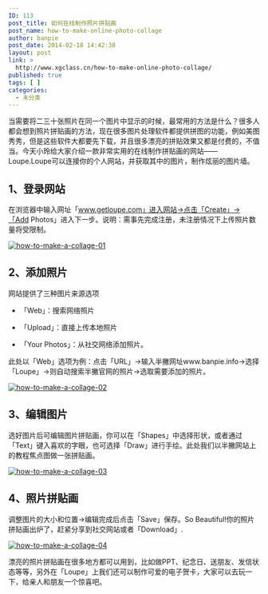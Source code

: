 ```yaml
---
ID: 113
post_title: 如何在线制作照片拼贴画
post_name: how-to-make-online-photo-collage
author: banpie
post_date: 2014-02-18 14:42:38
layout: post
link: >
  http://www.xgclass.cn/how-to-make-online-photo-collage/
published: true
tags: [ ]
categories:
  - 未分类
---
```

当需要将二三十张照片在同一个图片中显示的时候，最常用的方法是什么？很多人都会想到照片拼贴画的方法，现在很多图片处理软件都提供拼图的功能，例如美图秀秀，但是这些软件大都要先下载，并且很多漂亮的拼贴效果又都是付费的，不值当。今天小玲给大家介绍一款非常实用的在线制作拼贴画的网站——Loupe.Loupe可以连接你的个人网站，并获取其中的图片，制作炫丽的图片墙。

## 1、登录网站

在浏览器中输入网址「www.getloupe.com」进入网站->点击「Create」->「Add Photos」进入下一步。说明：需事先完成注册，未注册情况下上传照片数量将受限制。

[![how-to-make-a-collage-01][1]][1]

## 2、添加照片

网站提供了三种图片来源选项

*   「Web」：搜索网络照片

*   「Upload」：直接上传本地照片

*   「Your Photos」：从社交网络添加照片。

此处以「Web」选项为例：点击「URL」->输入半撇网址www.banpie.info->选择「Loupe」->则自动搜索半撇官网的照片->选取需要添加的照片。

[![how-to-make-a-collage-02][2]][2]

## 3、编辑图片

选好图片后可编辑图片拼贴画，你可以在「Shapes」中选择形状，或者通过「Text」键入喜欢的字眼，也可选择「Draw」进行手绘。此处我们以半撇网站上的教程焦点图做一张拼贴画。

[![how-to-make-a-collage-03][3]][3]

## 4、照片拼贴画

调整图片的大小和位置->编辑完成后点击「Save」保存。So Beautiful!你的照片拼贴画出炉了，赶紧分享到社交网站或者「Download」.

[![how-to-make-a-collage-04][4]][4]

漂亮的照片拼贴画在很多地方都可以用到，比如做PPT、纪念日、送朋友、发信状态等等，另外在「Loupe」上我们还可以制作可爱的电子贺卡，大家可以去玩一下，给亲人和朋友一个惊喜吧。

 [1]: http://7arnhx.com1.z0.glb.clouddn.com/wp-content/uploads/2014/02/how-to-make-a-collage-01.jpg
 [2]: http://7arnhx.com1.z0.glb.clouddn.com/wp-content/uploads/2014/02/how-to-make-a-collage-02.jpg
 [3]: http://7arnhx.com1.z0.glb.clouddn.com/wp-content/uploads/2014/02/how-to-make-a-collage-03.jpg
 [4]: http://7arnhx.com1.z0.glb.clouddn.com/wp-content/uploads/2014/02/how-to-make-a-collage-04.jpg